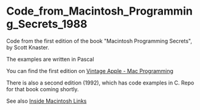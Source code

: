 # Code_from_Macintosh_Programming_Secrets_1988

Code from the first edition of the book "Macintosh Programming Secrets", by Scott Knaster.

The examples are written in Pascal

You can find the first edition on [Vintage Apple - Mac Programming](https://vintageapple.org/macprogramming/)

There is also a second edition (1992), which has code examples in C. Repo for that book coming shortly.

See also [Inside Macintosh Links](https://gr33nonline.wordpress.com/2024/04/24/inside-macintosh-links/)
